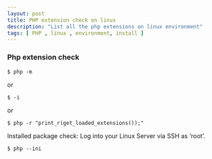 ```yaml
---
layout: post
title: PHP extension check on linux 
description: "List all the php extensions on linux environment"
tags: [ PHP , linux , environment, install ]
---
```


### Php extension check

```
$ php -m
```

or 
```
$ -i
```
or
```
$ php -r "print_r(get_loaded_extensions());"
```

Installed package check:
Log into your Linux Server via SSH as ‘root’.
```
$ php --ini
```
